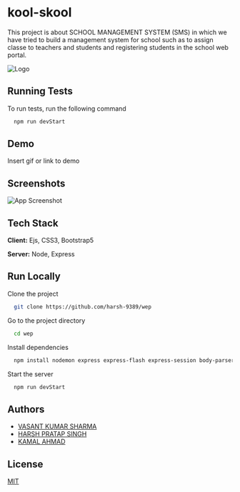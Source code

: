 
# kool-skool

This project is about SCHOOL MANAGEMENT SYSTEM (SMS) in which we have tried to build a management system for school such as to assign classe to teachers and students and registering students in the school web portal.


![Logo](https://github.com/harsh-9389/wep/blob/master/views/brand.jpg?raw=true)


## Running Tests

To run tests, run the following command

```bash
  npm run devStart
```


## Demo

Insert gif or link to demo


## Screenshots

![App Screenshot](https://via.placeholder.com/468x300?text=App+Screenshot+Here)


## Tech Stack

**Client:** Ejs, CSS3, Bootstrap5

**Server:** Node, Express


## Run Locally

Clone the project

```bash
  git clone https://github.com/harsh-9389/wep
```

Go to the project directory

```bash
  cd wep
```

Install dependencies

```bash
  npm install nodemon express express-flash express-session body-parser passport 
```

Start the server

```bash
  npm run devStart
```


## Authors

- [VASANT KUMAR SHARMA](https://github.com/sharmavasant)
- [HARSH PRATAP SINGH](https://github.com/harsh-9389)
- [KAMAL AHMAD](https://github.com/kk235964)


## License

[MIT](https://choosealicense.com/licenses/mit/)

